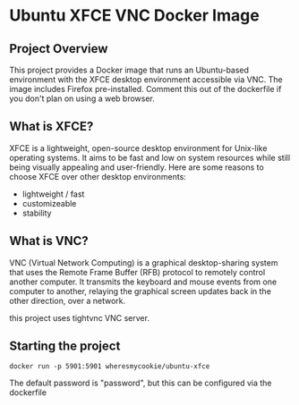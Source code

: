 # Ubuntu XFCE VNC Docker Image

## Project Overview

This project provides a Docker image that runs an Ubuntu-based environment with the XFCE desktop environment accessible via VNC. The image includes Firefox pre-installed. Comment this out of the dockerfile if you don't plan on using a web browser.

## What is XFCE?

XFCE is a lightweight, open-source desktop environment for Unix-like operating systems. It aims to be fast and low on system resources while still being visually appealing and user-friendly. Here are some reasons to choose XFCE over other desktop environments:

- lightweight / fast
- customizeable
- stability

## What is VNC?

VNC (Virtual Network Computing) is a graphical desktop-sharing system that uses the Remote Frame Buffer (RFB) protocol to remotely control another computer. It transmits the keyboard and mouse events from one computer to another, relaying the graphical screen updates back in the other direction, over a network.

this project uses tightvnc VNC server.

## Starting the project

`docker run -p 5901:5901 wheresmycookie/ubuntu-xfce`

The default password is "password", but this can be configured via the dockerfile
